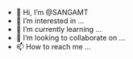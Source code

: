 - 👋 Hi, I’m @SANGAMT
- 👀 I’m interested in ...
- 🌱 I’m currently learning ...
- 💞️ I’m looking to collaborate on ...
- 📫 How to reach me ...

<!---
SANGAMT/SANGAMT is a ✨ special ✨ repository because its `README.md` (this file) appears on your GitHub profile.
You can click the Preview link to take a look at your changes.
--->
